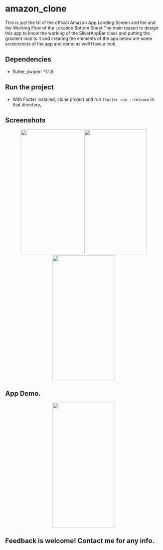 # amazon_clone

This is just the UI of the official Amazon App Landing Screen and the and the Working Flow of the Location Bottom Sheet The main reason to design this app to know the working of the SliverAppBar class and putting the gradient look to it and creating the elements of the app below are some screenshots of the app and demo as well Have a look.

## Dependencies 
 -  flutter_swiper: ^1.1.6
 
 
## Run the project
- With Flutter installed, clone project and run `flutter run --release` in that directory,


## Screenshots

<p align ="middle">
 <img src="https://user-images.githubusercontent.com/47661086/96566151-d6c3d800-12e2-11eb-9215-921643b6cbfb.jpg" width="200" height="400" />
<img src = "https://user-images.githubusercontent.com/47661086/96566168-daeff580-12e2-11eb-8925-20ef7227fa78.jpg" width="200" height="400" /> 
<img src ="https://user-images.githubusercontent.com/47661086/96566138-d297ba80-12e2-11eb-906d-b92f44fe570e.jpg" width="200" height="400"/>


</p>


## App Demo.
<p align ="middle">
 <img src="https://im.ezgif.com/tmp/ezgif-1-7c31166d68be.gif" width="200" height="400" />



</p>
    

## Feedback is welcome! Contact me for any info.
